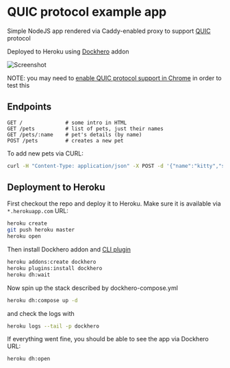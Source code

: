 QUIC protocol example app
=========================

Simple NodeJS app rendered via Caddy-enabled proxy
to support [QUIC](https://en.wikipedia.org/wiki/QUIC) protocol

Deployed to Heroku using [Dockhero](https://dockhero.io) addon

![Screenshot](https://monosnap.com/file/ekJ6F5L55iZEpMsCF59A6sMEfTiMN2.png)

NOTE: you may need to [enable QUIC protocol support in Chrome](https://github.com/mholt/caddy/wiki/QUIC) in order to test this

Endpoints
---------

```
GET /              # some intro in HTML
GET /pets          # list of pets, just their names
GET /pets/:name    # pet's details (by name)
POST /pets         # creates a new pet
```

To add new pets via CURL:

```bash
curl -H "Content-Type: application/json" -X POST -d '{"name":"kitty","species":"cat"}' https://vital-sun-4864.dockhero.io/pets
```

Deployment to Heroku
--------------------

First checkout the repo and deploy it to Heroku. Make sure it is available via `*.herokuapp.com` URL:

```bash
heroku create
git push heroku master
heroku open
```

Then install Dockhero addon and [CLI plugin](https://github.com/cloudcastle/dockhero-cli)

```bash
heroku addons:create dockhero
heroku plugins:install dockhero
heroku dh:wait
```

Now spin up the stack described by dockhero-compose.yml

```bash
heroku dh:compose up -d
```

and check the logs with

```bash
heroku logs --tail -p dockhero
```

If everything went fine, you should be able to see the app via Dockhero URL:

```bash
heroku dh:open
```
